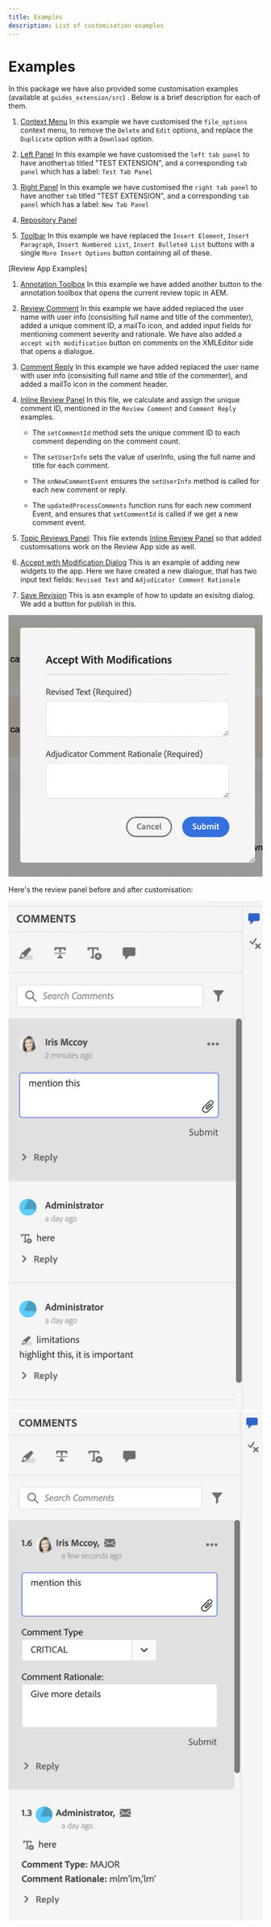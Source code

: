 ```yaml
---
title: Examples
description: List of customisation examples
---
```


# Examples

In this package we have also provided some customisation examples (available at `guides_extension/src`) . Below is a brief description for each of them.

1. [Context Menu](./examples/file_options.ts)
In this example we have customised the `file_options` context menu, to remove the `Delete` and `Edit` options, and replace the `Duplicate` option with a `Download` option.

2. [Left Panel](./examples/left_panel_container.ts)
In this example we have customised the `left tab panel` to have another`tab` titled "TEST EXTENSION", and a corresponding `tab panel` which has a label: `Test Tab Panel`

3. [Right Panel](./examples/right_panel_container.ts)
In this example we have customised the `right tab panel` to have another `tab` titled "TEST EXTENSION", and a corresponding `tab panel` which has a label: `New Tab Panel`

4. [Repository Panel](./examples/repository_panel.ts)

5. [Toolbar](./examples/toolbar.ts)
In this example we have replaced the `Insert Element`, `Insert Paragraph`, `Insert Numbered List`, `Insert Bulleted List` buttons with a single `More Insert Options` button containing all of these.

[Review App Examples]

1. [Annotation Toolbox](./examples/review_app_examples/annotation_extension.ts)
In this example we have added another button to the annotation toolbox that opens the current review topic in AEM.

2. [Review Comment](./examples/review_app_examples/review_comment.ts)
In this example we have added replaced the user name with user info (consisiting full name and title of the commenter), added a unique comment ID, a mailTo icon, and added input fields for mentioning comment severity and rationale.
We have also added a `accept with modification` button on comments on the XMLEditor side that opens a dialogue.

3. [Comment Reply](./examples/review_app_examples/comment_reply.ts)
In this example we have added replaced the user name with user info (consisiting full name and title of the commenter), and added a mailTo icon in the comment header.

4. [Inline Review Panel](./examples/review_app_examples/inline_review_panel.ts)
In this file, we calculate and assign the unique comment ID, mentioned in the `Review Comment` and `Comment Reply` examples.
    - The `setCommentId` method sets the unique comment ID to each comment depending on the comment count.

    - The `setUserInfo` sets the value of userInfo, using the full name and title for each comment.

    - The `onNewCommentEvent` ensures the `setUserInfo` method is called for each new comment or reply.

    - The `updatedProcessComments` function runs for each new comment Event, and ensures that `setCommentId` is called if we get a new comment event.

5. [Topic Reviews Panel](./examples/review_app_examples/topic_reviews.ts): This file extends [Inline Review Panel](./examples/review_app_examples/inline_review_panel.ts) so that added customisations work on the Review App side as well.

6. [Accept with Modification Dialog](./examples/review_app_examples/accept_with_modification_dialog.ts)
This is an example of adding new widgets to the app. Here we have created a new dialogue, that has two input text fields: `Revised Text` and `Adjudicator Comment Rationale`

7. [Save Revision](./examples/save_revision.ts)
This is asn example of how to update an exisitng dialog. We add a button for publish in this.

![Accept With Modification Dialog](./imgs/accept_with_modification_dialogue.png)

Here's the review panel before and after customisation:

![Review Panel;](./imgs/review_panel.png)
![Accept With Modification Dialog](./imgs/customised_review_panel.png)
